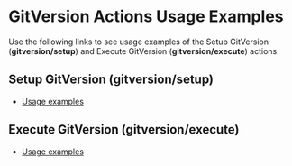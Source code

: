# GitVersion Actions Usage Examples

Use the following links to see usage examples of the Setup GitVersion (**gitversion/setup**) and Execute GitVersion (**gitversion/execute**) actions.

## Setup GitVersion (gitversion/setup)

- [Usage examples](setup/usage-examples.md)

## Execute GitVersion (gitversion/execute)

- [Usage examples](execute/usage-examples.md)
